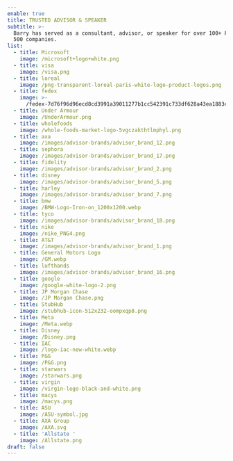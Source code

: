 ```yaml
---
enable: true
title: TRUSTED ADVISOR & SPEAKER
subtitle: >-
  Barry has served as a consultant, advisor, or speaker for over 100+ Fortune
  500 companies.
list:
  - title: Microsoft
    image: /microsoft+logo+white.png
  - title: visa
    image: /visa.png
  - title: loreal
    image: /png-transparent-loreal-paris-white-logo-product-logos.png
  - title: fedex
    image: >-
      /fedex-7d76f96d96ecd8cd3991a39011277b1cc542391c733df628a43ea1883c186634.webp
  - title: Under Armour
    image: /UnderArmour.png
  - title: wholefoods
    image: /whole-foods-market-logo-5vgczakthtlmphyl.png
  - title: axa
    image: /images/advisor-brands/advisor_brand_12.png
  - title: sephora
    image: /images/advisor-brands/advisor_brand_17.png
  - title: fidelity
    image: /images/advisor-brands/advisor_brand_2.png
  - title: disney
    image: /images/advisor-brands/advisor_brand_5.png
  - title: harley
    image: /images/advisor-brands/advisor_brand_7.png
  - title: bmw
    image: /BMW-Logo-Iron-on_1200x1200.webp
  - title: tyco
    image: /images/advisor-brands/advisor_brand_18.png
  - title: nike
    image: /nike_PNG4.png
  - title: AT&T
    image: /images/advisor-brands/advisor_brand_1.png
  - title: General Motors Logo
    image: /GM.webp
  - title: lufthands
    image: /images/advisor-brands/advisor_brand_16.png
  - title: google
    image: /google-white-logo-2.png
  - title: JP Morgan Chase
    image: /JP Morgan Chase.png
  - title: StubHub
    image: /stubhub-icon-512x232-oompxqp8.png
  - title: Meta
    image: /Meta.webp
  - title: Disney
    image: /Disney.png
  - title: IAC
    image: /logo-iac-new-white.webp
  - title: P&G
    image: /P&G.png
  - title: starwars
    image: /starwars.png
  - title: virgin
    image: /virgin-logo-black-and-white.png
  - title: macys
    image: /macys.png
  - title: ASU
    image: /ASU-symbol.jpg
  - title: AXA Group
    image: /AXA.svg
  - title: 'Allstate '
    image: /Allstate.png
draft: false
---
```

